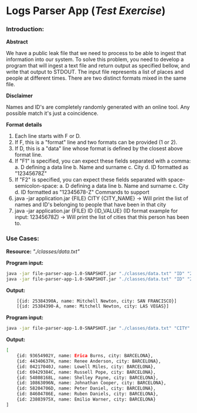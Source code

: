 # Logs Parser App (*Test Exercise*)
### Introduction:

**Abstract**

We have a public leak file that we need to process to be able to ingest that information into our
system. To solve this problem, you need to develop a program that will ingest a text file and return
output as specified bellow, and write that output to STDOUT.
The input file represents a list of places and people at different times. There are two distinct
formats mixed in the same file.

**Disclaimer**

Names and ID's are completely randomly generated with an online tool. Any possible
match it's just a coincidence.


**Format details**
1. Each line starts with F or D.
2. If F, this is a "format" line and two formats can be provided (1 or 2).
3. If D, this is a "data" line whose format is defined by the closest above format line.
4. If "F1" is specified, you can expect these fields separated with a comma:
a. D defining a data line
b. Name and surname
c. City
d. ID formatted as "12345678Z"
5. If "F2" is specified, you can expect these fields separated with space-semicolon-space:
a. D defining a data line
b. Name and surname
c. City
d. ID formatted as "12345678-Z"
Commands to support
1. java -jar application.jar {FILE} CITY {CITY_NAME} → Will print the list of names and ID's
belonging to people that have been in that city
2. java -jar application.jar {FILE} ID {ID_VALUE} (ID format example for input: 12345678Z) →
Will print the list of cities that this person has been to.


### Use Cases:
**Resource:**  *"./classes/data.txt"*

**Program input:**
```bash
java -jar file-parser-app-1.0-SNAPSHOT.jar "./classes/data.txt" "ID" "25384390A"
java -jar file-parser-app-1.0-SNAPSHOT.jar "./classes/data.txt" "ID" "25384390-A"
```

**Output:**

```bash
    [{id: 25384390A, name: Mitchell Newton, city: SAN FRANCISCO}]
    [{id: 25384390-A, name: Mitchell Newton, city: LAS VEGAS}]
```


**Program input:**
```bash
java -jar file-parser-app-1.0-SNAPSHOT.jar "./classes/data.txt" "CITY" "BARCELONA"
```

**Output:**
```bash
[
    {id: 93654902Y, name: Erica Burns, city: BARCELONA}, 
    {id: 44340637H, name: Renee Anderson, city: BARCELONA}, 
    {id: 04217040J, name: Lowell Miles, city: BARCELONA}, 
    {id: 69429384C, name: Russell Pope, city: BARCELONA}, 
    {id: 54808168L, name: Shelley Payne, city: BARCELONA}, 
    {id: 10863096N, name: Johnathan Cooper, city: BARCELONA}, 
    {id: 58204706D, name: Peter Daniel, city: BARCELONA}, 
    {id: 84604786E, name: Ruben Daniels, city: BARCELONA}, 
    {id: 23803975X, name: Emilio Warner, city: BARCELONA}
]
```

